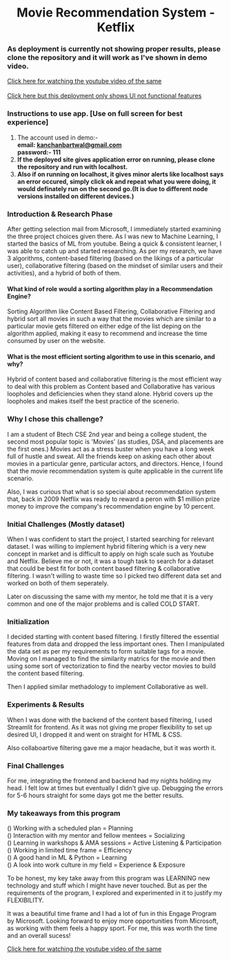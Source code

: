 <h1 align="center">Movie Recommendation System - Ketflix</h1>
<h3>As deployment is currently not showing proper results, please clone the repository and it will work as I've shown in demo video.</h3>
<a href="https://youtu.be/7qiU-Ouee6A">Click here for watching the youtube video of the same</a><br><br>
<a href="https://ketflix-mvr.herokuapp.com"> Click here but this deployment only shows UI not functional features</a>

### Instructions to use app. [Use on full screen for best experience]
1) The account used in demo:- <br>
<strong>email: kanchanbartwal@gmail.com <br>
  password:- 111</strong>
2) <strong>If the deployed site gives application error on running, please clone the repository and run with localhost. <br>
3) Also if on running on localhost, it gives minor alerts like localhost says an error occured, simply click ok and repeat what you were doing, it would definately run on the second go.(It is due to different node versions installed on different devices.)</strong>
  
### Introduction & Research Phase
After getting selection mail from Microsoft, I immediately started examining the three project choices given there. As I was new to Machine Learning, I started the basics of ML from youtube. Being a quick & consistent learner, I was able to catch up and started researching. As per my research, we have 3 algorithms, content-based filtering (based on the likings of a particular user), collaborative filtering (based on the mindset of similar users and their activities), and a hybrid of both of them.

#### What kind of role would a sorting algorithm play in a Recommendation Engine?
Sorting Algorithm like Content Based Filtering, Collaborative Filtering and hybrid sort all movies in such a way that the movies which are similar to a particular movie gets filtered on either edge of the list deping on the algorithm applied, making it easy to recommend and increase the time consumed by user on the website.

#### What is the most efficient sorting algorithm to use in this scenario, and why?
Hybrid of content based and collaborative filtering is the most efficient way to deal with this problem as Content based and Collaborative has various loopholes and deficiencies when they stand alone. Hybrid covers up the loopholes and makes itself the best practice of the scenerio.

### Why I chose this challenge?
I am a student of Btech CSE 2nd year and being a college student, the second most popular topic is 'Movies' (as studies, DSA, and placements are the first ones.) Movies act as a stress buster when you have a long week full of hustle and sweat. All the friends keep on asking each other about movies in a particular genre, particular actors, and directors. Hence, I found that the movie recommendation system is quite applicable in the current life scenario. 

Also, I was curious that what is so special about recommendation system that, back in 2009 Netflix was ready to reward a peron with $1 million prize money to improve the company's recommendation engine by 10 percent.

### Initial Challenges (Mostly dataset)
When I was confident to start the project, I started searching for relevant dataset. I was willing to implement hybrid filtering which is a very new concept in market and is difficult to apply on high scale such as Youtube and Netflix. Believe me or not, it was a tough task to search for a dataset that could be best fit for both content based filtering & collaborative filtering. I wasn't willing to waste time so I picked two different data set and worked on both of them seperately. 

Later on discussing the same with my mentor, he told me that it is a very common and one of the major problems and is called COLD START.

### Initialization
I decided starting with content based filtering. I firstly filtered the essential features from data and dropped the less important ones. Then I manipulated the data set as per my requirements to form suitable tags for a movie. Moving on I managed to find the similarity matrics for the movie and then using some sort of vectorization to find the nearby vector movies to build the content based filtering. 

Then I applied similar methadology to implement Collaborative as well.

### Experiments & Results
When I was done with the backend of the content based filtering, I used Streamlit for frontend. As it was not giving me proper flexibility to set up desired UI, I dropped it and went on straight for HTML & CSS.

Also collaboartive filtering gave me a major headache, but it was worth it.

### Final Challenges
For me, integrating the frontend and backend had my nights holding my head. I felt low at times but eventually I didn't give up. Debugging the errors for 5-6 hours straight for some days got me the better results.

### My takeaways from this program
() Working with a scheduled plan = Planning <br>
() Interaction with my mentor and fellow mentees = Socializing <br>
() Learning in warkshops & AMA sessions = Active Listening & Participation <br>
() Working in limited time frame = Efficiency <br>
() A good hand in ML & Python = Learning <br>
() A look into work culture in my field = Experience & Exposure

To be honest, my key take away from this program was LEARNING new technology and stuff which I might have never touched. But as per the requirements of the program, I explored and experimented in it to justify my FLEXIBILITY.

It was a beautiful time frame and I had a lot of fun in this Engage Program by Microsoft. Looking forward to enjoy more opportunities from Microsoft, as working with them feels a happy sport. For me, this was worth the time and an overall sucess!

<a href="https://youtu.be/7qiU-Ouee6A">Click here for watching the youtube video of the same</a>

